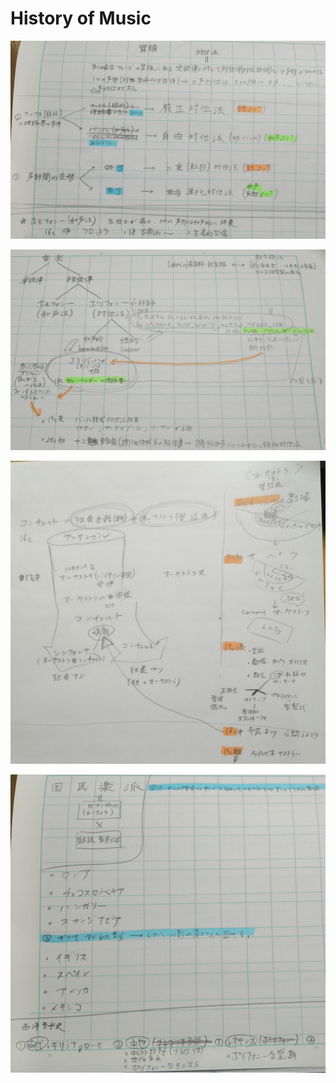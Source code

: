 # History of Music

![30CA663E-ED16-4345-B152-6B56A31A8F7B.jpeg](History%20of%20Music%20befbe2362d434b3dbc50bf22bfe79b2e/30CA663E-ED16-4345-B152-6B56A31A8F7B.jpeg)

![CF93E84D-4CCB-4543-9B58-12FEF88607DC.jpeg](History%20of%20Music%20befbe2362d434b3dbc50bf22bfe79b2e/CF93E84D-4CCB-4543-9B58-12FEF88607DC.jpeg)

![BBFF30A4-41EC-4477-B248-8C7449B80BF1.jpeg](History%20of%20Music%20befbe2362d434b3dbc50bf22bfe79b2e/BBFF30A4-41EC-4477-B248-8C7449B80BF1.jpeg)

![01CEBF40-1F0B-42F2-ACF4-8FDC9C495C6C.jpeg](History%20of%20Music%20befbe2362d434b3dbc50bf22bfe79b2e/01CEBF40-1F0B-42F2-ACF4-8FDC9C495C6C.jpeg)